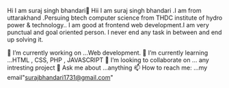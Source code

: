 Hi I am suraj singh bhandari👋
Hii I am suraj singh bhandari .I am from uttarakhand .Persuing btech computer science from THDC institute of hydro power & technology.. I am good at frontend web development.I am very punctual and goal oriented person. I never end any task in between and end up solving it.

🔭 I’m currently working on ...Web development.
🌱 I’m currently learning ...HTML , CSS, PHP , JAVASCRIPT 
👯 I’m looking to collaborate on ... any intresting project
💬 Ask me about ...anything
📫 How to reach me: ...my email"surajbhandari1731@gmail.com"